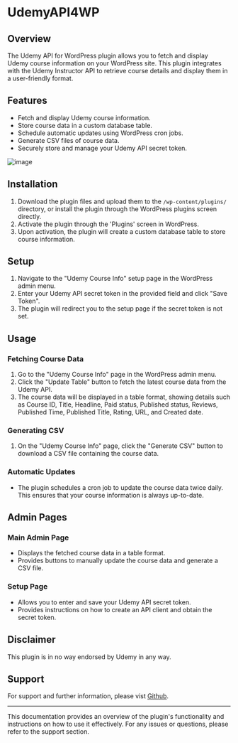 # UdemyAPI4WP

## Overview

The Udemy API for WordPress plugin allows you to fetch and display Udemy course information on your WordPress site. This plugin integrates with the Udemy Instructor API to retrieve course details and display them in a user-friendly format.

## Features

- Fetch and display Udemy course information.
- Store course data in a custom database table.
- Schedule automatic updates using WordPress cron jobs.
- Generate CSV files of course data.
- Securely store and manage your Udemy API secret token.

![image]([https://github.com/user-attachments/assets/929d774f-cac5-426a-a7bc-0411e48f0505](https://skillxpand.com/wp-content/uploads/2024/12/Screenshot-2024-12-04-5.23.00-PM.png))


## Installation

1. Download the plugin files and upload them to the `/wp-content/plugins/` directory, or install the plugin through the WordPress plugins screen directly.
2. Activate the plugin through the 'Plugins' screen in WordPress.
3. Upon activation, the plugin will create a custom database table to store course information.

## Setup

1. Navigate to the "Udemy Course Info" setup page in the WordPress admin menu.
2. Enter your Udemy API secret token in the provided field and click "Save Token".
3. The plugin will redirect you to the setup page if the secret token is not set.

## Usage

### Fetching Course Data

1. Go to the "Udemy Course Info" page in the WordPress admin menu.
2. Click the "Update Table" button to fetch the latest course data from the Udemy API.
3. The course data will be displayed in a table format, showing details such as Course ID, Title, Headline, Paid status, Published status, Reviews, Published Time, Published Title, Rating, URL, and Created date.

### Generating CSV

1. On the "Udemy Course Info" page, click the "Generate CSV" button to download a CSV file containing the course data.

### Automatic Updates

- The plugin schedules a cron job to update the course data twice daily. This ensures that your course information is always up-to-date.

## Admin Pages

### Main Admin Page

- Displays the fetched course data in a table format.
- Provides buttons to manually update the course data and generate a CSV file.

### Setup Page

- Allows you to enter and save your Udemy API secret token.
- Provides instructions on how to create an API client and obtain the secret token.

## Disclaimer

This plugin is in no way endorsed by Udemy in any way.

## Support

For support and further information, please vist [Github](https://github.com/tylerkeithullery/udemyapiwp).

---

This documentation provides an overview of the plugin's functionality and instructions on how to use it effectively. For any issues or questions, please refer to the support section.
